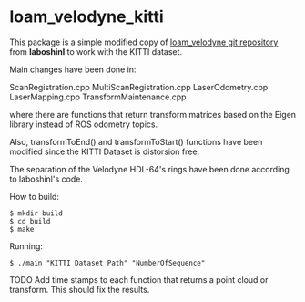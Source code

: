# loam_velodyne_kitti
This package is a simple modified copy of [loam_velodyne git repository](https://github.com/laboshinl/loam_velodyne) from **laboshinl** to work with the KITTI dataset.
 
Main changes have been done in:
 
ScanRegistration.cpp
MultiScanRegistration.cpp
LaserOdometry.cpp
LaserMapping.cpp
TransformMaintenance.cpp

where there are functions that return transform matrices based on the Eigen library instead of ROS odometry topics.
 
Also, transformToEnd() and transformToStart() functions have been modified since the KITTI Dataset is distorsion free.

The separation of the Velodyne HDL-64's rings have been done according to laboshinl's code.

How to build:

```
$ mkdir build
$ cd build
$ make
```
Running:
```
$ ./main "KITTI Dataset Path" "NumberOfSequence"
```

TODO
Add time stamps to each function that returns a point cloud or transform. This should fix the results.
